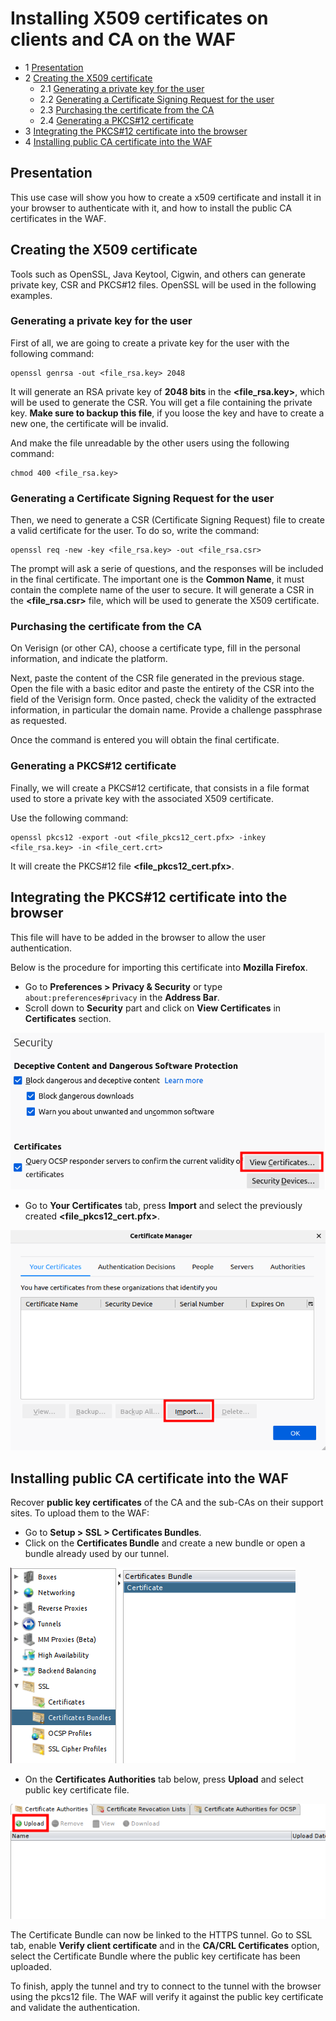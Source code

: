 Installing X509 certificates on clients and CA on the WAF
=========================================================

* 1 [Presentation](#presentation)
* 2 [Creating the X509 certificate](#creating-the-x509-certificate)
	* 2.1 [Generating a private key for the user](#generating-a-private-key-for-the-user)
	* 2.2 [Generating a Certificate Signing Request for the user](#generating-a-certificate-signing-request-for-the-user)
	* 2.3 [Purchasing the certificate from the CA](#purchasing-the-certificate-from-the-ca)
	* 2.4 [Generating a PKCS#12 certificate](#generating-a-pkcs12-certificate)
* 3 [Integrating the PKCS#12 certificate into the browser](#integrating-the-pkcs12-certificate-into-the-browser)
* 4 [Installing public CA certificate into the WAF](#installing-public-ca-certificate-into-the-waf)

Presentation
------------

This use case will show you how to create a x509 certificate and install it in your browser to authenticate with it, and how to install the public CA certificates in the WAF.

Creating the X509 certificate
-----------------------------

Tools such as OpenSSL, Java Keytool, Cigwin, and others can generate private key, CSR and PKCS#12 files. OpenSSL will be used in the following examples.

### Generating a private key for the user

First of all, we are going to create a private key for the user with the following command: 

```
openssl genrsa -out <file_rsa.key> 2048
```

It will generate an RSA private key of **2048 bits** in the **<file_rsa.key>**, which will be used to generate the CSR. You will get a file containing the private key.
**Make sure to backup this file**, if you loose the key and have to create a new one, the certificate will be invalid. 

And make the file unreadable by the other users using the following command: 
```
chmod 400 <file_rsa.key>
```

### Generating a Certificate Signing Request for the user

Then, we need to generate a CSR (Certificate Signing Request) file to create a valid certificate for the user. To do so, write the command:

```
openssl req -new -key <file_rsa.key> -out <file_rsa.csr>
```
The prompt will ask a serie of questions, and the responses will be included in the final certificate. The important one is the **Common Name**, it must contain the complete name of the user to secure. It will generate a CSR in the **<file_rsa.csr>** file, which will be used to generate the X509 certificate.

### Purchasing the certificate from the CA

On Verisign (or other CA), choose a certificate type, fill in the personal information, and indicate the platform.

Next, paste the content of the CSR file generated in the previous stage. Open the file with a basic editor and paste the entirety of the CSR into the field of the Verisign form. Once pasted, check the validity of the extracted information, in particular the domain name. Provide a challenge passphrase as requested.

Once the command is entered you will obtain the final certificate.

### Generating a PKCS#12 certificate

Finally, we will create a PKCS#12 certificate, that consists in a file format used to store a private key with the associated X509 certificate.

Use the following command: 
```
openssl pkcs12 -export -out <file_pkcs12_cert.pfx> -inkey <file_rsa.key> -in <file_cert.crt>
```

It will create the PKCS#12 file **<file_pkcs12_cert.pfx>**.

Integrating the PKCS#12 certificate into the browser
----------------------------------------------------

This file will have to be added in the browser to allow the user authentication.

Below is the procedure for importing this certificate into **Mozilla Firefox**.

* Go to **Preferences > Privacy & Security** or type `about:preferences#privacy` in the **Address Bar**.
* Scroll down to **Security** part and click on **View Certificates** in **Certificates** section.

![](./attachments/mozilla_certificates_section.png)

* Go to **Your Certificates** tab, press **Import** and select the previously created **<file_pkcs12_cert.pfx>**.

![](./attachments/add_certificate.png)

Installing public CA certificate into the WAF
---------------------------------------------

Recover **public key certificates** of the CA and the sub-CAs on their support sites. To upload them to the WAF: 
* Go to **Setup > SSL > Certificates Bundles**.
* Click on the **Certificates Bundle** and create a new bundle or open a bundle already used by our tunnel. 

![](./attachments/select_certificate_bundle.png)

* On the **Certificates Authorities** tab below, press **Upload** and select public key certificate file.

![](./attachments/upload_certificate.png)

The Certificate Bundle can now be linked to the HTTPS tunnel. Go to SSL tab, enable **Verify client certificate** and in the **CA/CRL Certificates** option, select the Certificate Bundle where the public key certificate has been uploaded.

To finish, apply the tunnel and try to connect to the tunnel with the browser using the pkcs12 file. The WAF will verify it against the public key certificate and validate the authentication.